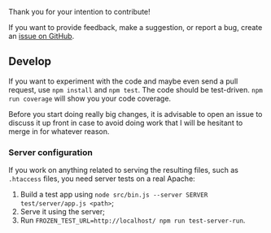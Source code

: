Thank you for your intention to contribute!

If you want to provide feedback, make a suggestion, or report a bug, create an
[issue on GitHub](https://github.com/denis-sokolov/frozen-express/issues).

## Develop

If you want to experiment with the code and maybe even send a pull request,
use `npm install` and `npm test`. The code should be test-driven.
`npm run coverage` will show you your code coverage.

Before you start doing really big changes,
it is advisable to open an issue to discuss it up front in case to
avoid doing work that I will be hesitant to merge in for whatever reason.

### Server configuration

If you work on anything related to serving the resulting files, such as `.htaccess` files, you need server tests on a real Apache:

1. Build a test app using `node src/bin.js --server SERVER test/server/app.js <path>`;
2. Serve it using the server;
3. Run `FROZEN_TEST_URL=http://localhost/ npm run test-server-run`.
